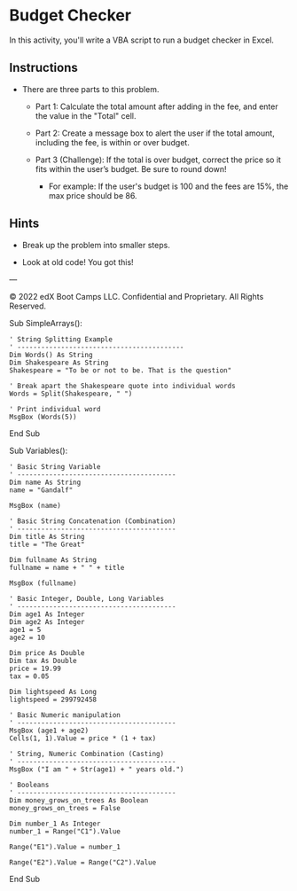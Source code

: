 # Budget Checker

In this activity, you'll write a VBA script to run a budget checker in Excel.

## Instructions

* There are three parts to this problem.

  * Part 1: Calculate the total amount after adding in the fee, and enter the value in the "Total" cell.

  * Part 2: Create a message box to alert the user if the total amount, including the fee, is within or over budget.

  * Part 3 (Challenge): If the total is over budget, correct the price so it fits within the user’s budget. Be sure to round down!

    * For example: If the user's budget is 100 and the fees are 15%, the max price should be 86.

## Hints

* Break up the problem into smaller steps.

* Look at old code! You got this!

—

© 2022 edX Boot Camps LLC. Confidential and Proprietary. All Rights Reserved.

Sub SimpleArrays():
    
    ' String Splitting Example
    ' ------------------------------------------
    Dim Words() As String
    Dim Shakespeare As String
    Shakespeare = "To be or not to be. That is the question"

    ' Break apart the Shakespeare quote into individual words
    Words = Split(Shakespeare, " ")

    ' Print individual word
    MsgBox (Words(5))

End Sub

Sub Variables():

    ' Basic String Variable
    ' ----------------------------------------
    Dim name As String
    name = "Gandalf"

    MsgBox (name)

    ' Basic String Concatenation (Combination)
    ' ----------------------------------------
    Dim title As String
    title = "The Great"

    Dim fullname As String
    fullname = name + " " + title

    MsgBox (fullname)

    ' Basic Integer, Double, Long Variables
    ' ----------------------------------------
    Dim age1 As Integer
    Dim age2 As Integer
    age1 = 5
    age2 = 10

    Dim price As Double
    Dim tax As Double
    price = 19.99
    tax = 0.05

    Dim lightspeed As Long
    lightspeed = 299792458

    ' Basic Numeric manipulation
    ' ----------------------------------------
    MsgBox (age1 + age2)
    Cells(1, 1).Value = price * (1 + tax)

    ' String, Numeric Combination (Casting)
    ' ----------------------------------------
    MsgBox ("I am " + Str(age1) + " years old.")

    ' Booleans
    ' ----------------------------------------
    Dim money_grows_on_trees As Boolean
    money_grows_on_trees = False
    
    Dim number_1 As Integer
    number_1 = Range("C1").Value
    
    Range("E1").Value = number_1
    
    Range("E2").Value = Range("C2").Value
    
    
    
    

End Sub